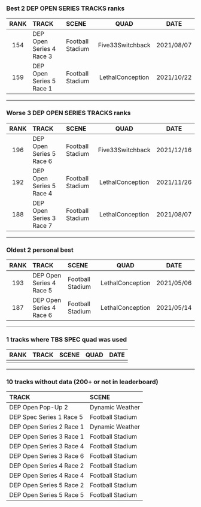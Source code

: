 ### Best 2 DEP OPEN SERIES TRACKS ranks
|RANK|TRACK|SCENE|QUAD|DATE|
|:---:|:---|:---|:---:|:---:|
|154|DEP Open Series 4 Race 3|Football Stadium|Five33Switchback|2021/08/07|
|159|DEP Open Series 5 Race 1|Football Stadium|LethalConception|2021/10/22|
---
### Worse 3 DEP OPEN SERIES TRACKS ranks
|RANK|TRACK|SCENE|QUAD|DATE|
|:---:|:---|:---|:---:|:---:|
|196|DEP Open Series 5 Race 6|Football Stadium|Five33Switchback|2021/12/16|
|192|DEP Open Series 5 Race 4|Football Stadium|LethalConception|2021/11/26|
|188|DEP Open Series 3 Race 7|Football Stadium|LethalConception|2021/08/07|
---
### Oldest 2 personal best
|RANK|TRACK|SCENE|QUAD|DATE|
|:---:|:---|:---|:---:|:---:|
|193|DEP Open Series 4 Race 5|Football Stadium|LethalConception|2021/05/06|
|187|DEP Open Series 4 Race 6|Football Stadium|LethalConception|2021/05/14|
---
### 1 tracks where TBS SPEC quad was used
|RANK|TRACK|SCENE|QUAD|DATE|
|:---:|:---|:---|:---:|:---:|
||||||
---
### 10 tracks without data (200+ or not in leaderboard)
|TRACK|SCENE|
|:---|:---|
|DEP Open Pop-Up 2|Dynamic Weather|
|DEP Spec Series 1 Race 5|Football Stadium|
|DEP Open Series 2 Race 1|Dynamic Weather|
|DEP Open Series 3 Race 1|Football Stadium|
|DEP Open Series 3 Race 4|Football Stadium|
|DEP Open Series 3 Race 6|Football Stadium|
|DEP Open Series 4 Race 2|Football Stadium|
|DEP Open Series 4 Race 4|Football Stadium|
|DEP Open Series 5 Race 2|Football Stadium|
|DEP Open Series 5 Race 5|Football Stadium|
